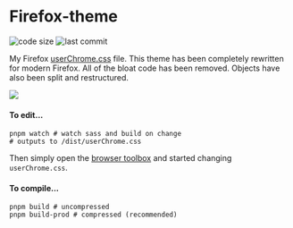 # Firefox-theme

![code size](https://img.shields.io/github/languages/code-size/CyanPiano/Firefox-theme) ![last commit](https://img.shields.io/github/last-commit/CyanPiano/Firefox-theme)

My Firefox [userChrome.css](https://www.userchrome.org/) file. This theme has been completely rewritten for modern Firefox. All of the bloat code has been removed. Objects have also been split and restructured.

<img src="https://raw.githubusercontent.com/CyanPiano/Static-github/main/firefox-theme/firefox-rewrite.png" />

#### To edit...
```
pnpm watch # watch sass and build on change 
# outputs to /dist/userChrome.css
````
Then simply open the [browser toolbox](https://developer.mozilla.org/en-US/docs/Tools/Browser_Toolbox) and started changing `userChrome.css`.

#### To compile...
```
pnpm build # uncompressed
pnpm build-prod # compressed (recommended)
```
